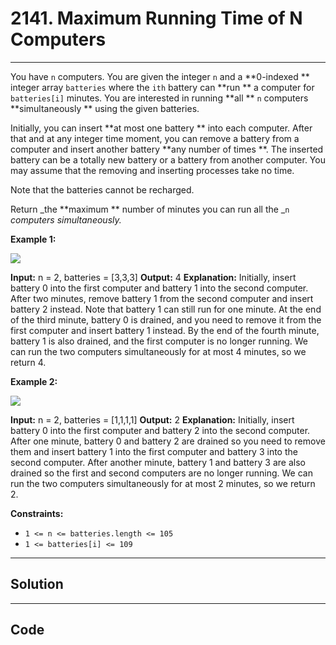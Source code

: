 # 2141. Maximum Running Time of N Computers

---

You have `n` computers. You are given the integer `n` and a **0-indexed ** integer array `batteries` where the `ith` battery can **run ** a computer for `batteries[i]` minutes. You are interested in running **all ** `n` computers **simultaneously ** using the given batteries.

Initially, you can insert **at most one battery ** into each computer. After that and at any integer time moment, you can remove a battery from a computer and insert another battery **any number of times **. The inserted battery can be a totally new battery or a battery from another computer. You may assume that the removing and inserting processes take no time.

Note that the batteries cannot be recharged.

Return _the **maximum ** number of minutes you can run all the _`n` _computers simultaneously._

 

**Example 1:**

![](https://assets.leetcode.com/uploads/2022/01/06/example1-fit.png)


**Input:** n = 2, batteries = [3,3,3]
**Output:** 4
**Explanation:** 
Initially, insert battery 0 into the first computer and battery 1 into the second computer.
After two minutes, remove battery 1 from the second computer and insert battery 2 instead. Note that battery 1 can still run for one minute.
At the end of the third minute, battery 0 is drained, and you need to remove it from the first computer and insert battery 1 instead.
By the end of the fourth minute, battery 1 is also drained, and the first computer is no longer running.
We can run the two computers simultaneously for at most 4 minutes, so we return 4.



**Example 2:**

![](https://assets.leetcode.com/uploads/2022/01/06/example2.png)


**Input:** n = 2, batteries = [1,1,1,1]
**Output:** 2
**Explanation:** 
Initially, insert battery 0 into the first computer and battery 2 into the second computer. 
After one minute, battery 0 and battery 2 are drained so you need to remove them and insert battery 1 into the first computer and battery 3 into the second computer. 
After another minute, battery 1 and battery 3 are also drained so the first and second computers are no longer running.
We can run the two computers simultaneously for at most 2 minutes, so we return 2.


 

**Constraints:**

  * `1 <= n <= batteries.length <= 105`
  * `1 <= batteries[i] <= 109`

---

## Solution



---

## Code
```python


```
